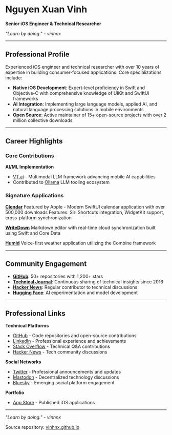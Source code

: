 # Nguyen Xuan Vinh

**Senior iOS Engineer & Technical Researcher**

*"Learn by doing." - vinhnx*

---

## Professional Profile

Experienced iOS engineer and technical researcher with over 10 years of expertise in building consumer-focused applications. Core specializations include:

- **Native iOS Development**: Expert-level proficiency in Swift and Objective-C with comprehensive knowledge of UIKit and SwiftUI frameworks
- **AI Integration**: Implementing large language models, applied AI, and natural language processing solutions in mobile environments
- **Open Source**: Active maintainer of 15+ open-source projects with over 2 million collective downloads

---

## Career Highlights

### Core Contributions

**AI/ML Implementation**
- [VT.ai](https://github.com/vinhnx/VT.ai) - Multimodal LLM framework advancing mobile AI capabilities
- Contributed to [Ollama](https://github.com/ollama/ollama) LLM tooling ecosystem

### Signature Applications

**[Clendar](https://apps.apple.com/us/app/clendar-a-calendar-app/id1548102041)**
Featured by Apple - Modern SwiftUI calendar application with over 500,000 downloads
Features: Siri Shortcuts integration, WidgetKit support, cross-platform synchronization

**[WriteDown](http://vinhnx.github.io/writedown-site/)**
Markdown editor with real-time cloud synchronization built using Swift and Core Data

**[Humid](http://vinhnx.github.io/humid-site/)**
Voice-first weather application utilizing the Combine framework

---

## Community Engagement

- **[GitHub](https://github.com/vinhnx)**: 50+ repositories with 1,200+ stars
- **[Technical Journal](https://github.com/vinhnx/notes)**: Continuous sharing of technical insights since 2016
- **[Hacker News](https://news.ycombinator.com/user?id=vinhnx)**: Regular contributor to technical discussions
- **[Hugging Face](https://huggingface.co/vinhnx90)**: AI experimentation and model development

---

## Professional Links

**Technical Platforms**
- [GitHub](https://github.com/vinhnx) - Code repositories and open-source contributions
- [LinkedIn](https://www.linkedin.com/in/vinhnx) - Professional experience and achievements
- [Stack Overflow](https://stackoverflow.com/users/1477298/vinh-nguyen) - Technical Q&A contributions
- [Hacker News](https://news.ycombinator.com/user?id=vinhnx) - Tech community discussions

**Social Networks**
- [Twitter](https://twitter.com/vinhnx) - Professional announcements and updates
- [Mastodon](https://mastodon.social/@vinhnx) - Decentralized technology discussions
- [Bluesky](https://bsky.app/profile/vinhnx.bsky.social) - Emerging social platform engagement

**Portfolio**
- [App Store](http://itunes.com/nguyenvinh) - Published iOS applications

---

*"Learn by doing." - vinhnx*

Source repository: [vinhnx.github.io](https://github.com/vinhnx/vinhnx.github.io)
